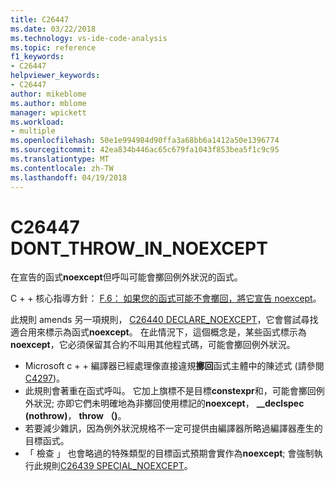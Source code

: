 ```yaml
---
title: C26447
ms.date: 03/22/2018
ms.technology: vs-ide-code-analysis
ms.topic: reference
f1_keywords:
- C26447
helpviewer_keywords:
- C26447
author: mikeblome
ms.author: mblome
manager: wpickett
ms.workload:
- multiple
ms.openlocfilehash: 50e1e994984d90ffa3a68bb6a1412a50e1396774
ms.sourcegitcommit: 42ea834b446ac65c679fa1043f853bea5f1c9c95
ms.translationtype: MT
ms.contentlocale: zh-TW
ms.lasthandoff: 04/19/2018
---
```

# <a name="c26447-dontthrowinnoexcept"></a>C26447 DONT_THROW_IN_NOEXCEPT

在宣告的函式**noexcept**但呼叫可能會擲回例外狀況的函式。

C + + 核心指導方針： [F.6： 如果您的函式可能不會擲回，將它宣告 noexcept](https://github.com/isocpp/CppCoreGuidelines/blob/master/CppCoreGuidelines.md#f6-if-your-function-may-not-throw-declare-it-noexcept)。

此規則 amends 另一項規則， [C26440 DECLARE_NOEXCEPT](c26440.md)，它會嘗試尋找適合用來標示為函式**noexcept**。 在此情況下，這個概念是，某些函式標示為**noexcept**，它必須保留其合約不叫用其他程式碼，可能會擲回例外狀況。

- Microsoft c + + 編譯器已經處理像直接違規**擲回**函式主體中的陳述式 (請參閱[C4297](/cpp/error-messages/compiler-warnings/compiler-warning-level-1-c4297))。
- 此規則會著重在函式呼叫。 它加上旗標不是目標**constexpr**和，可能會擲回例外狀況; 亦即它們未明確地為非擲回使用標記的**noexcept**， **__declspec (nothrow)**， **throw （)**。
- 若要減少雜訊，因為例外狀況規格不一定可提供由編譯器所略過編譯器產生的目標函式。
- 「 檢查 」 也會略過的特殊類型的目標函式預期會實作為**noexcept**; 會強制執行此規則[C26439 SPECIAL_NOEXCEPT](c26439.md)。

